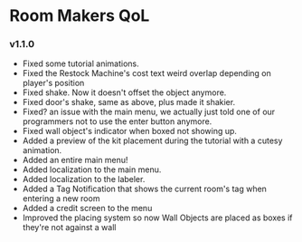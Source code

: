 # Room Makers QoL

### v1.1.0

+ Fixed some tutorial animations.
+ Fixed the Restock Machine's cost text weird overlap depending on player's position
+ Fixed shake. Now it doesn't offset the object anymore.
+ Fixed door's shake, same as above, plus made it shakier.
+ Fixed? an issue with the main menu, we actually just told one of our programmers not to use the enter button anymore.
+ Fixed wall object's indicator when boxed not showing up.
+ Added a preview of the kit placement during the tutorial with a cutesy animation.
+ Added an entire main menu!
+ Added localization to the main menu.
+ Added localization to the labeler.
+ Added a Tag Notification that shows the current room's tag when entering a new room
+ Added a credit screen to the menu
+ Improved the placing system so now Wall Objects are placed as boxes if they're not against a wall